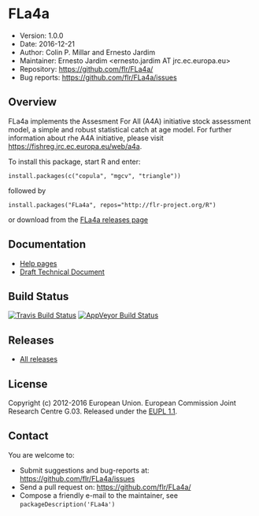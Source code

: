 # FLa4a
- Version: 1.0.0
- Date: 2016-12-21
- Author: Colin P. Millar and Ernesto Jardim
- Maintainer: Ernesto Jardim <ernesto.jardim AT jrc.ec.europa.eu>
- Repository: <https://github.com/flr/FLa4a/>
- Bug reports: <https://github.com/flr/FLa4a/issues>

## Overview
FLa4a implements the Assesment For All (A4A) initiative stock assessment model, a simple and robust statistical catch at age model. For further information about rhe A4A initiative, please visit <https://fishreg.jrc.ec.europa.eu/web/a4a>.

To install this package, start R and enter:

	install.packages(c("copula", "mgcv", "triangle"))

followed by

	install.packages("FLa4a", repos="http://flr-project.org/R")

or download from the [FLa4a releases page](https://github.com/flr/FLa4a/releases/latest)

## Documentation
- [Help pages](http://flr-project.org/FLa4a)
- [Draft Technical Document](https://github.com/a4a/tech-doc/blob/master/a4aAssessmentMethodology.pdf?raw=true)

## Build Status
[![Travis Build Status](https://travis-ci.org/flr/FLa4a.svg?branch=master)](https://travis-ci.org/flr/FLa4a)
[![AppVeyor Build Status](https://ci.appveyor.com/api/projects/status/github/flr/FLa4a?branch=master&svg=true)](https://ci.appveyor.com/project/flr/FLa4)

## Releases
- [All releases](https://github.com/flr/FLCore/releases/)

## License
Copyright (c) 2012-2016 European Union. European Commission Joint Research Centre G.03. Released under the [EUPL 1.1](https://joinup.ec.europa.eu/community/eupl/home).

## Contact
You are welcome to:

- Submit suggestions and bug-reports at: <https://github.com/flr/FLa4a/issues>
- Send a pull request on: <https://github.com/flr/FLa4a/>
- Compose a friendly e-mail to the maintainer, see `packageDescription('FLa4a')`
